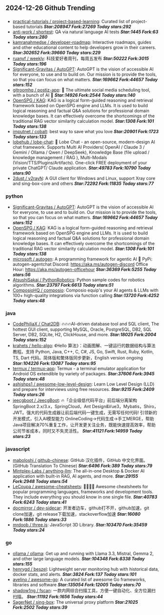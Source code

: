 ## 2024-12-26 Github Trending

### 
* [practical-tutorials / project-based-learning](https://github.com/practical-tutorials/project-based-learning): Curated list of project-based tutorials ***Star:208947 Fork:27269 Today stars:292***
* [anti-work / shortest](https://github.com/anti-work/shortest): QA via natural language AI tests ***Star:1445 Fork:63 Today stars:280***
* [kamranahmedse / developer-roadmap](https://github.com/kamranahmedse/developer-roadmap): Interactive roadmaps, guides and other educational content to help developers grow in their careers. ***Star:302652 Fork:39660 Today stars:229***
* [ruanyf / weekly](https://github.com/ruanyf/weekly): 科技爱好者周刊，每周五发布 ***Star:50222 Fork:3015 Today stars:196***
* [Significant-Gravitas / AutoGPT](https://github.com/Significant-Gravitas/AutoGPT): AutoGPT is the vision of accessible AI for everyone, to use and to build on. Our mission is to provide the tools, so that you can focus on what matters. ***Star:169662 Fork:44657 Today stars:152***
* [gitroomhq / postiz-app](https://github.com/gitroomhq/postiz-app): 📨 The ultimate social media scheduling tool, with a bunch of AI 🤖 ***Star:14926 Fork:2544 Today stars:140***
* [OpenSPG / KAG](https://github.com/OpenSPG/KAG): KAG is a logical form-guided reasoning and retrieval framework based on OpenSPG engine and LLMs. It is used to build logical reasoning and factual Q&A solutions for professional domain knowledge bases. It can effectively overcome the shortcomings of the traditional RAG vector similarity calculation model. ***Star:1308 Fork:101 Today stars:138***
* [imputnet / cobalt](https://github.com/imputnet/cobalt): best way to save what you love ***Star:20901 Fork:1723 Today stars:133***
* [lobehub / lobe-chat](https://github.com/lobehub/lobe-chat): 🤯 Lobe Chat - an open-source, modern-design AI chat framework. Supports Multi AI Providers( OpenAI / Claude 3 / Gemini / Ollama / Qwen / DeepSeek), Knowledge Base (file upload / knowledge management / RAG ), Multi-Modals (Vision/TTS/Plugins/Artifacts). One-click FREE deployment of your private ChatGPT/ Claude application. ***Star:49783 Fork:10790 Today stars:90***
* [2dust / v2rayN](https://github.com/2dust/v2rayN): A GUI client for Windows and Linux, support Xray core and sing-box-core and others ***Star:72292 Fork:11835 Today stars:77***

### python
* [Significant-Gravitas / AutoGPT](https://github.com/Significant-Gravitas/AutoGPT): AutoGPT is the vision of accessible AI for everyone, to use and to build on. Our mission is to provide the tools, so that you can focus on what matters. ***Star:169662 Fork:44657 Today stars:152***
* [OpenSPG / KAG](https://github.com/OpenSPG/KAG): KAG is a logical form-guided reasoning and retrieval framework based on OpenSPG engine and LLMs. It is used to build logical reasoning and factual Q&A solutions for professional domain knowledge bases. It can effectively overcome the shortcomings of the traditional RAG vector similarity calculation model. ***Star:1308 Fork:101 Today stars:138***
* [microsoft / autogen](https://github.com/microsoft/autogen): A programming framework for agentic AI 🤖 PyPi: autogen-agentchat Discord: https://aka.ms/autogen-discord Office Hour: https://aka.ms/autogen-officehour ***Star:36369 Fork:5255 Today stars:56***
* [AtsushiSakai / PythonRobotics](https://github.com/AtsushiSakai/PythonRobotics): Python sample codes for robotics algorithms. ***Star:23797 Fork:6613 Today stars:51***
* [ComposioHQ / composio](https://github.com/ComposioHQ/composio): Composio equip's your AI agents & LLMs with 100+ high-quality integrations via function calling ***Star:13720 Fork:4252 Today stars:48***

### java
* [CodePhiliaX / Chat2DB](https://github.com/CodePhiliaX/Chat2DB): 🔥🔥🔥AI-driven database tool and SQL client, The hottest GUI client, supporting MySQL, Oracle, PostgreSQL, DB2, SQL Server, DB2, SQLite, H2, ClickHouse, and more. ***Star:18025 Fork:2004 Today stars:152***
* [krahets / hello-algo](https://github.com/krahets/hello-algo): 《Hello 算法》：动画图解、一键运行的数据结构与算法教程。支持 Python, Java, C++, C, C#, JS, Go, Swift, Rust, Ruby, Kotlin, TS, Dart 代码。简体版和繁体版同步更新，English version ongoing ***Star:104226 Fork:13087 Today stars:95***
* [termux / termux-app](https://github.com/termux/termux-app): Termux - a terminal emulator application for Android OS extendible by variety of packages. ***Star:37606 Fork:3945 Today stars:48***
* [ashishps1 / awesome-low-level-design](https://github.com/ashishps1/awesome-low-level-design): Learn Low Level Design (LLD) and prepare for interviews using free resources. ***Star:9215 Fork:2409 Today stars:26***
* [jeecgboot / JeecgBoot](https://github.com/jeecgboot/JeecgBoot): 🔥「企业级低代码平台」前后端分离架构SpringBoot 2.x/3.x，SpringCloud，Ant Design&Vue3，Mybatis，Shiro，JWT。强大的代码生成器让前后端代码一键生成，无需写任何代码! 引领新的开发模式，引入AI模型能力 OnlineCoding->代码生成->手工MERGE，帮助Java项目解决70%重复工作，让开发更关注业务，既能快速提高效率，帮助公司节省成本，同时又不失灵活性。 ***Star:41121 Fork:14959 Today stars:23***

### javascript
* [maboloshi / github-chinese](https://github.com/maboloshi/github-chinese): GitHub 汉化插件，GitHub 中文化界面。 (GitHub Translation To Chinese) ***Star:6496 Fork:389 Today stars:79***
* [Mintplex-Labs / anything-llm](https://github.com/Mintplex-Labs/anything-llm): The all-in-one Desktop & Docker AI application with built-in RAG, AI agents, and more. ***Star:29155 Fork:2948 Today stars:54***
* [LeCoupa / awesome-cheatsheets](https://github.com/LeCoupa/awesome-cheatsheets): 👩‍💻👨‍💻 Awesome cheatsheets for popular programming languages, frameworks and development tools. They include everything you should know in one single file. ***Star:40783 Fork:6243 Today stars:41***
* [docmirror / dev-sidecar](https://github.com/docmirror/dev-sidecar): 开发者边车，github打不开，github加速，git clone加速，git release下载加速，stackoverflow加速 ***Star:16080 Fork:1886 Today stars:33***
* [mrdoob / three.js](https://github.com/mrdoob/three.js): JavaScript 3D Library. ***Star:103470 Fork:35459 Today stars:24***

### go
* [ollama / ollama](https://github.com/ollama/ollama): Get up and running with Llama 3.3, Mistral, Gemma 2, and other large language models. ***Star:104348 Fork:8338 Today stars:155***
* [henrygd / beszel](https://github.com/henrygd/beszel): Lightweight server monitoring hub with historical data, docker stats, and alerts. ***Star:3824 Fork:137 Today stars:101***
* [avelino / awesome-go](https://github.com/avelino/awesome-go): A curated list of awesome Go frameworks, libraries and software ***Star:135054 Fork:12005 Today stars:70***
* [shadow1ng / fscan](https://github.com/shadow1ng/fscan): 一款内网综合扫描工具，方便一键自动化、全方位漏扫扫描。 ***Star:11192 Fork:1656 Today stars:44***
* [SagerNet / sing-box](https://github.com/SagerNet/sing-box): The universal proxy platform ***Star:21025 Fork:2502 Today stars:39***
